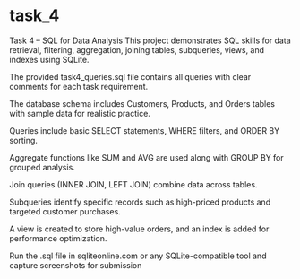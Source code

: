 # task_4
Task 4 – SQL for Data Analysis
This project demonstrates SQL skills for data retrieval, filtering, aggregation, joining tables, subqueries, views, and indexes using SQLite.

The provided task4_queries.sql file contains all queries with clear comments for each task requirement.

The database schema includes Customers, Products, and Orders tables with sample data for realistic practice.

Queries include basic SELECT statements, WHERE filters, and ORDER BY sorting.

Aggregate functions like SUM and AVG are used along with GROUP BY for grouped analysis.

Join queries (INNER JOIN, LEFT JOIN) combine data across tables.

Subqueries identify specific records such as high-priced products and targeted customer purchases.

A view is created to store high-value orders, and an index is added for performance optimization.

Run the .sql file in sqliteonline.com or any SQLite-compatible tool and capture screenshots for submission
